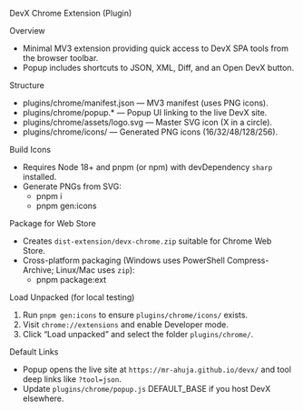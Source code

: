 DevX Chrome Extension (Plugin)

Overview
- Minimal MV3 extension providing quick access to DevX SPA tools from the browser toolbar.
- Popup includes shortcuts to JSON, XML, Diff, and an Open DevX button.

Structure
- plugins/chrome/manifest.json — MV3 manifest (uses PNG icons).
- plugins/chrome/popup.* — Popup UI linking to the live DevX site.
- plugins/chrome/assets/logo.svg — Master SVG icon (X in a circle).
- plugins/chrome/icons/ — Generated PNG icons (16/32/48/128/256).

Build Icons
- Requires Node 18+ and pnpm (or npm) with devDependency `sharp` installed.
- Generate PNGs from SVG:
  - pnpm i
  - pnpm gen:icons

Package for Web Store
- Creates `dist-extension/devx-chrome.zip` suitable for Chrome Web Store.
- Cross-platform packaging (Windows uses PowerShell Compress-Archive; Linux/Mac uses `zip`):
  - pnpm package:ext

Load Unpacked (for local testing)
1) Run `pnpm gen:icons` to ensure `plugins/chrome/icons/` exists.
2) Visit `chrome://extensions` and enable Developer mode.
3) Click “Load unpacked” and select the folder `plugins/chrome/`.

Default Links
- Popup opens the live site at `https://mr-ahuja.github.io/devx/` and tool deep links like `?tool=json`.
- Update `plugins/chrome/popup.js` DEFAULT_BASE if you host DevX elsewhere.

